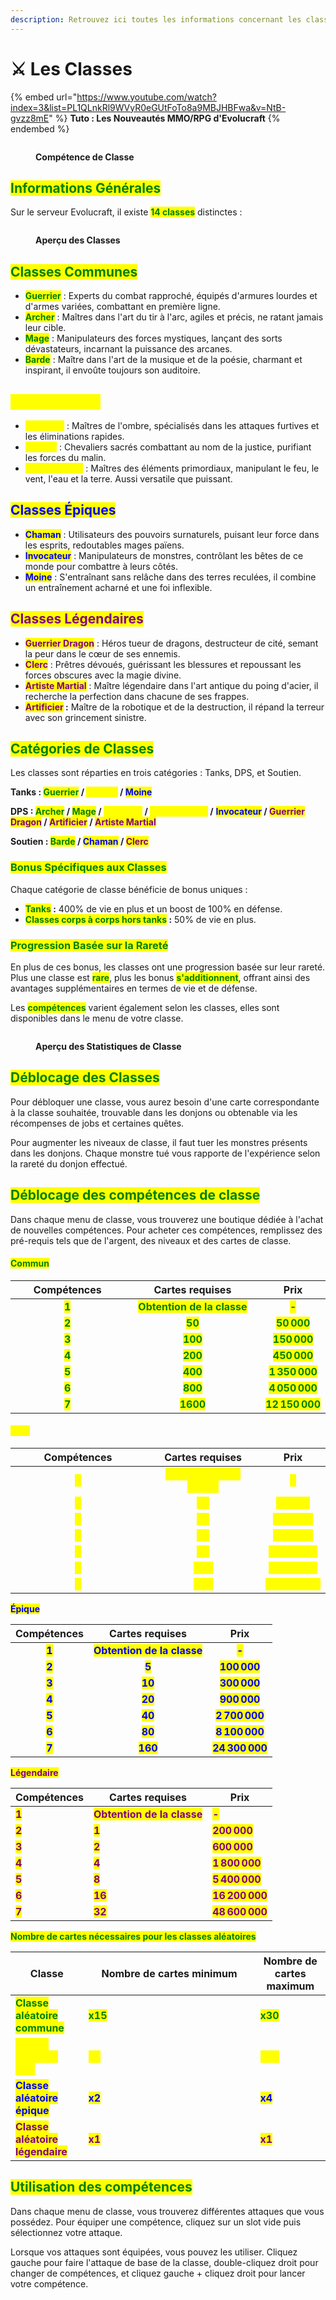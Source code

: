 ```yaml
---
description: Retrouvez ici toutes les informations concernant les classes
---
```


# ⚔️ Les Classes

{% embed url="https://www.youtube.com/watch?index=3&list=PL1QLnkRl9WVyR0eGUtFoTo8a9MBJHBFwa&v=NtB-gvzz8mE" %}
**Tuto : Les Nouveautés MMO/RPG d'Evolucraft**
{% endembed %}

<figure><img src="../../.gitbook/assets/Classe.gif" alt=""><figcaption><p><strong>Compétence de Classe</strong></p></figcaption></figure>

## <mark style="color:green;">Informations Générales</mark>

Sur le serveur Evolucraft, il existe <mark style="color:green;">**14 classes**</mark> distinctes :

<figure><img src="../../.gitbook/assets/image (29).png" alt=""><figcaption><p><strong>Aperçu des Classes</strong></p></figcaption></figure>

## <mark style="color:green;">Classes Communes</mark>

* <mark style="color:green;">**Guerrier**</mark> : Experts du combat rapproché, équipés d'armures lourdes et d'armes variées, combattant en première ligne.
* <mark style="color:green;">**Archer**</mark> : Maîtres dans l'art du tir à l'arc, agiles et précis, ne ratant jamais leur cible.
* <mark style="color:green;">**Mage**</mark> : Manipulateurs des forces mystiques, lançant des sorts dévastateurs, incarnant la puissance des arcanes.
* <mark style="color:green;">**Barde**</mark> : Maître dans l'art de la musique et de la poésie, charmant et inspirant, il envoûte toujours son auditoire.

## <mark style="color:yellow;">Classes Rares</mark>

* <mark style="color:yellow;">**Assassin**</mark> : Maîtres de l'ombre, spécialisés dans les attaques furtives et les éliminations rapides.
* <mark style="color:yellow;">**Paladin**</mark> : Chevaliers sacrés combattant au nom de la justice, purifiant les forces du malin.
* <mark style="color:yellow;">**Élémentaliste**</mark> : Maîtres des éléments primordiaux, manipulant le feu, le vent, l'eau et la terre. Aussi versatile que puissant.

## <mark style="color:blue;">Classes Épiques</mark>

* <mark style="color:blue;">**Chaman**</mark> : Utilisateurs des pouvoirs surnaturels, puisant leur force dans les esprits, redoutables mages païens.
* <mark style="color:blue;">**Invocateur**</mark> : Manipulateurs de monstres, contrôlant les bêtes de ce monde pour combattre à leurs côtés.
* <mark style="color:blue;">**Moine**</mark> : S'entraînant sans relâche dans des terres reculées, il combine un entraînement acharné et une foi inflexible.

## <mark style="color:purple;">Classes Légendaires</mark>

* <mark style="color:purple;">**Guerrier Dragon**</mark> : Héros tueur de dragons, destructeur de cité, semant la peur dans le cœur de ses ennemis.
* <mark style="color:purple;">**Clerc**</mark> : Prêtres dévoués, guérissant les blessures et repoussant les forces obscures avec la magie divine.
* <mark style="color:purple;">**Artiste Martial**</mark> : Maître légendaire dans l'art antique du poing d'acier, il recherche la perfection dans chacune de ses frappes.
* <mark style="color:purple;">**Artificier**</mark>**&#x20;:** Maître de la robotique et de la destruction, il répand la terreur avec son grincement sinistre.

## <mark style="color:green;">Catégories de Classes</mark>

Les classes sont réparties en trois catégories : Tanks, DPS, et Soutien.

**Tanks :&#x20;**<mark style="color:green;">**Guerrier**</mark>**&#x20;/&#x20;**<mark style="color:yellow;">**Paladin**</mark>**&#x20;/&#x20;**<mark style="color:blue;">**Moine**</mark>

**DPS :&#x20;**<mark style="color:green;">**Archer**</mark>**&#x20;/&#x20;**<mark style="color:green;">**Mage**</mark>**&#x20;/&#x20;**<mark style="color:yellow;">**Assassin**</mark>**&#x20;/&#x20;**<mark style="color:yellow;">**Élémentaliste**</mark>**&#x20;/** <mark style="color:blue;">**Invocateur**</mark>**&#x20;/&#x20;**<mark style="color:purple;">**Guerrier Dragon**</mark>**&#x20;/&#x20;**<mark style="color:purple;">**Artificier**</mark>**&#x20;/&#x20;**<mark style="color:purple;">**Artiste Martial**</mark>

**Soutien :&#x20;**<mark style="color:green;">**Barde**</mark>**&#x20;/&#x20;**<mark style="color:blue;">**Chaman**</mark>**&#x20;/&#x20;**<mark style="color:purple;">**Clerc**</mark>

### <mark style="color:green;">Bonus Spécifiques aux Classes</mark>

Chaque catégorie de classe bénéficie de bonus uniques :

* <mark style="color:green;">**Tanks**</mark>**&#x20;:** 400% de vie en plus et un boost de 100% en défense.
* <mark style="color:green;">**Classes corps à corps hors tanks**</mark>**&#x20;:** 50% de vie en plus.

### <mark style="color:green;">Progression Basée sur la Rareté</mark>

En plus de ces bonus, les classes ont une progression basée sur leur rareté. Plus une classe est <mark style="color:green;">**rare**</mark>, plus les bonus <mark style="color:green;">**s'additionnent**</mark>, offrant ainsi des avantages supplémentaires en termes de vie et de défense.&#x20;

Les <mark style="color:green;">**compétences**</mark> varient également selon les classes, elles sont disponibles dans le menu de votre classe.

<figure><img src="../../.gitbook/assets/image (30).png" alt=""><figcaption><p><strong>Aperçu des Statistiques de Classe</strong></p></figcaption></figure>

## <mark style="color:green;">Déblocage des Classes</mark>

Pour débloquer une classe, vous aurez besoin d'une carte correspondante à la classe souhaitée, trouvable dans les donjons ou obtenable via les récompenses de jobs et certaines quêtes.

Pour augmenter les niveaux de classe, il faut tuer les monstres présents dans les donjons. Chaque monstre tué vous rapporte de l'expérience selon la rareté du donjon effectué.

## <mark style="color:green;">Déblocage des compétences de classe</mark>

Dans chaque menu de classe, vous trouverez une boutique dédiée à l'achat de nouvelles compétences. Pour acheter ces compétences, remplissez des pré-requis tels que de l'argent, des niveaux et des cartes de classe.

#### <mark style="color:green;">Commun</mark>

<table><thead><tr><th width="196" align="center">Compétences</th><th width="265" align="center">Cartes requises</th><th align="center">Prix</th></tr></thead><tbody><tr><td align="center"><mark style="color:green;"><strong>1</strong></mark></td><td align="center"><mark style="color:green;"><strong>Obtention de la classe</strong></mark></td><td align="center"><mark style="color:green;"><strong>-</strong></mark></td></tr><tr><td align="center"><mark style="color:green;"><strong>2</strong></mark></td><td align="center"><mark style="color:green;"><strong>50</strong></mark></td><td align="center"><mark style="color:green;"><strong>50 000</strong></mark></td></tr><tr><td align="center"><mark style="color:green;"><strong>3</strong></mark></td><td align="center"><mark style="color:green;"><strong>100</strong></mark></td><td align="center"><mark style="color:green;"><strong>150 000</strong></mark></td></tr><tr><td align="center"><mark style="color:green;"><strong>4</strong></mark></td><td align="center"><mark style="color:green;"><strong>200</strong></mark></td><td align="center"><mark style="color:green;"><strong>450 000</strong></mark></td></tr><tr><td align="center"><mark style="color:green;"><strong>5</strong></mark></td><td align="center"><mark style="color:green;"><strong>400</strong></mark></td><td align="center"><mark style="color:green;"><strong>1 350 000</strong></mark></td></tr><tr><td align="center"><mark style="color:green;"><strong>6</strong></mark></td><td align="center"><mark style="color:green;"><strong>800</strong></mark></td><td align="center"><mark style="color:green;"><strong>4 050 000</strong></mark></td></tr><tr><td align="center"><mark style="color:green;"><strong>7</strong></mark></td><td align="center"><mark style="color:green;"><strong>1600</strong></mark></td><td align="center"><mark style="color:green;"><strong>12 150 000</strong></mark></td></tr></tbody></table>

#### <mark style="color:yellow;">Rare</mark>

<table><thead><tr><th width="200" align="center">Compétences</th><th align="center">Cartes requises</th><th align="center">Prix</th></tr></thead><tbody><tr><td align="center"><mark style="color:yellow;"><strong>1</strong></mark></td><td align="center"><mark style="color:yellow;"><strong>Obtention de la classe</strong></mark></td><td align="center"><mark style="color:yellow;"><strong>-</strong></mark></td></tr><tr><td align="center"><mark style="color:yellow;"><strong>2</strong></mark></td><td align="center"><mark style="color:yellow;"><strong>10</strong></mark></td><td align="center"><mark style="color:yellow;"><strong>75 000</strong></mark></td></tr><tr><td align="center"><mark style="color:yellow;"><strong>3</strong></mark></td><td align="center"><mark style="color:yellow;"><strong>20</strong></mark></td><td align="center"><mark style="color:yellow;"><strong>225 000</strong></mark></td></tr><tr><td align="center"><mark style="color:yellow;"><strong>4</strong></mark></td><td align="center"><mark style="color:yellow;"><strong>40</strong></mark></td><td align="center"><mark style="color:yellow;"><strong>675 000</strong></mark></td></tr><tr><td align="center"><mark style="color:yellow;"><strong>5</strong></mark></td><td align="center"><mark style="color:yellow;"><strong>80</strong></mark></td><td align="center"><mark style="color:yellow;"><strong>2 025 000</strong></mark></td></tr><tr><td align="center"><mark style="color:yellow;"><strong>6</strong></mark></td><td align="center"><mark style="color:yellow;"><strong>160</strong></mark></td><td align="center"><mark style="color:yellow;"><strong>6 075 000</strong></mark></td></tr><tr><td align="center"><mark style="color:yellow;"><strong>7</strong></mark></td><td align="center"><mark style="color:yellow;"><strong>320</strong></mark></td><td align="center"><mark style="color:yellow;"><strong>18 225 000</strong></mark></td></tr></tbody></table>

<mark style="color:blue;">**Épique**</mark>

|               Compétences              |                       Cartes requises                       |                       Prix                      |
| :------------------------------------: | :---------------------------------------------------------: | :---------------------------------------------: |
| <mark style="color:blue;">**1**</mark> | <mark style="color:blue;">**Obtention de la classe**</mark> |      <mark style="color:blue;">**-**</mark>     |
| <mark style="color:blue;">**2**</mark> |            <mark style="color:blue;">**5**</mark>           |   <mark style="color:blue;">**100 000**</mark>  |
| <mark style="color:blue;">**3**</mark> |           <mark style="color:blue;">**10**</mark>           |   <mark style="color:blue;">**300 000**</mark>  |
| <mark style="color:blue;">**4**</mark> |           <mark style="color:blue;">**20**</mark>           |   <mark style="color:blue;">**900 000**</mark>  |
| <mark style="color:blue;">**5**</mark> |           <mark style="color:blue;">**40**</mark>           |  <mark style="color:blue;">**2 700 000**</mark> |
| <mark style="color:blue;">**6**</mark> |           <mark style="color:blue;">**80**</mark>           |  <mark style="color:blue;">**8 100 000**</mark> |
| <mark style="color:blue;">**7**</mark> |           <mark style="color:blue;">**160**</mark>          | <mark style="color:blue;">**24 300 000**</mark> |

<mark style="color:purple;">**Légendaire**</mark>

| Compétences                              | Cartes requises                                               | Prix                                              |
| ---------------------------------------- | ------------------------------------------------------------- | ------------------------------------------------- |
| <mark style="color:purple;">**1**</mark> | <mark style="color:purple;">**Obtention de la classe**</mark> | <mark style="color:purple;">**-**</mark>          |
| <mark style="color:purple;">**2**</mark> | <mark style="color:purple;">**1**</mark>                      | <mark style="color:purple;">**200 000**</mark>    |
| <mark style="color:purple;">**3**</mark> | <mark style="color:purple;">**2**</mark>                      | <mark style="color:purple;">**600 000**</mark>    |
| <mark style="color:purple;">**4**</mark> | <mark style="color:purple;">**4**</mark>                      | <mark style="color:purple;">**1 800 000**</mark>  |
| <mark style="color:purple;">**5**</mark> | <mark style="color:purple;">**8**</mark>                      | <mark style="color:purple;">**5 400 000**</mark>  |
| <mark style="color:purple;">**6**</mark> | <mark style="color:purple;">**16**</mark>                     | <mark style="color:purple;">**16 200 000**</mark> |
| <mark style="color:purple;">**7**</mark> | <mark style="color:purple;">**32**</mark>                     | <mark style="color:purple;">**48 600 000**</mark> |

<mark style="color:green;">**Nombre de cartes nécessaires pour les classes aléatoires**</mark>

<table><thead><tr><th>Classe</th><th width="259">Nombre de cartes minimum</th><th>Nombre de cartes maximum</th></tr></thead><tbody><tr><td><mark style="color:green;"><strong>Classe aléatoire commune</strong></mark></td><td><mark style="color:green;"><strong>x15</strong></mark></td><td><mark style="color:green;"><strong>x30</strong></mark></td></tr><tr><td><mark style="color:yellow;"><strong>Classe aléatoire rare</strong></mark></td><td><mark style="color:yellow;"><strong>x5</strong></mark></td><td><mark style="color:yellow;"><strong>x10</strong></mark></td></tr><tr><td><mark style="color:blue;"><strong>Classe aléatoire épique</strong></mark></td><td><mark style="color:blue;"><strong>x2</strong></mark></td><td><mark style="color:blue;"><strong>x4</strong></mark></td></tr><tr><td><mark style="color:purple;"><strong>Classe aléatoire légendaire</strong></mark></td><td><mark style="color:purple;"><strong>x1</strong></mark></td><td><mark style="color:purple;"><strong>x1</strong></mark></td></tr></tbody></table>

## <mark style="color:green;">Utilisation des compétences</mark>

Dans chaque menu de classe, vous trouverez différentes attaques que vous possédez. Pour équiper une compétence, cliquez sur un slot vide puis sélectionnez votre attaque.

Lorsque vos attaques sont équipées, vous pouvez les utiliser. Cliquez gauche pour faire l'attaque de base de la classe, double-cliquez droit pour changer de compétences, et cliquez gauche + cliquez droit pour lancer votre compétence.
